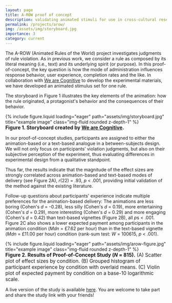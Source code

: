 ```yaml
---
layout: page
title: A-ROW proof of concept
description: validating animated stimuli for use in cross-cultural research
permalink: /projects/arow/
img: /assets/img/storyboard.jpg
importance: 3
category: current
---
```


The A-ROW (Animated Rules of the World) project investigates judgments of rule violation. As in previous work, we consider a rule as composed by its literal meaning (i.e., text) and its underlying spirit (or purpose). In this proof-of-concept, the key question is how the mode of administration influences response behavior, user experience, completion rates and the like. In collaboration with [We are Cognitive](https://www.wearecognitive.com/whiteboard-animation-videos) to develop the experimental materials, we have developed an animated stimulus set for one rule.

The storyboard in Figure 1 illustrates the key elements of the animation: how the rule originated, a protagonist's behavior and the consequences of their behavior.

<div class="row justify-content-center">
    <div class="col-sm" style="max-width: 750px; width: 100%;">
        {% include figure.liquid loading="eager" path="assets/img/storyboard.jpg" title="example image" class="img-fluid rounded z-depth-1" %}
    </div>
</div>
<div class="caption" style="font-size: 1.1em; max-width: 750px;"><strong>Figure 1. Storyboard created by <a href="https://www.wearecognitive.com/whiteboard-animation-videos" target="_blank" rel="noopener">We are Cognitive</a>.</strong></div>

In our proof-of-concept studies, participants are assigned to either the animation-based or a text-based analogue in a between-subjects design. We will not only focus on participants’ violation judgments, but also on their subjective perception of the experiment, thus evaluating differences in experimental design from a qualitative standpoint.

Thus far, the results indicate that the magnitude of the effect sizes are strongly correlated across animation-based and text-based modes of delivery (see Figure 2A), _r_(22) = .93, _p_ < .001, providing initial validation of the method against the existing literature.

Follow-up questions about participants' experience indicate multiple preferences for the animation-based delivery: The animations are less boring (Cohen's _d_ = -0.28), less silly (Cohen's _d_ = 0.19), more entertaining (Cohen's _d_ = 0.29), more interesting (Cohen's _d_ = 0.29) and more engaging (Cohen's _d_ = 0.42) than text-based vignettes (Figure 2B), all *p*s < .001. Figure 2C also shows a lower expected payment among participants in the animation condition (_Mdn_ = £7.62 per hour) than in the text-based vignette (_Mdn_ = £11.00 per hour) condition (rank-sum test: _W_ = 100615, _p_ < .001).

<div class="row justify-content-center">
    <div class="col-sm" style="max-width: 750px; width: 100%;">
        {% include figure.liquid loading="eager" path="assets/img/arow-figure.jpg" title="example image" class="img-fluid rounded z-depth-1" %}
    </div>
</div>
<div class="caption" style="font-size: 1.1em; max-width: 750px;">
    <b>Figure 2. Results of Proof-of-Concept Study (<i>N</i> = 815).</b> (A) Scatter plot of effect sizes by condition. (B) Grouped histogram of participant experience by condition with overlaid means. (C) Violin plot of expected payment by condition on a base-10 logarithmic scale.
</div>

A live version of the study is available [here](https://pgxjol5vil.cognition.run/). You are welcome to take part and share the study link with your friends!
